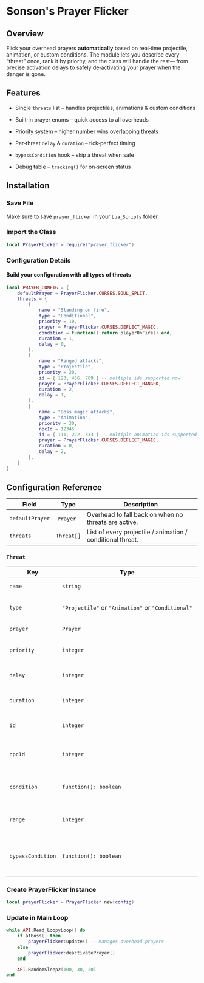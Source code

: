 # Sonson's Prayer Flicker

## Overview
Flick your overhead prayers **automatically** based on real‑time projectile, animation, or custom conditions.
The module lets you describe every “threat” once, rank it by priority, and the class will handle the rest— from precise activation delays to safely de‑activating your prayer when the danger is gone.

## Features
- Single `threats` list – handles projectiles, animations & custom conditions

- Built‑in prayer enums – quick access to all overheads

- Priority system – higher number wins overlapping threats

- Per‑threat `delay` & `duration` – tick‑perfect timing

- `bypassCondition` hook – skip a threat when safe

- Debug table – `tracking()` for on‑screen status

## Installation

### Save File
Make sure to save `prayer_flicker` in your `Lua_Scripts` folder.

### Import the Class
```lua
local PrayerFlicker = require("prayer_flicker")
```

### Configuration Details

#### Build your configuration with all types of threats
```lua
local PRAYER_CONFIG = {
    defaultPrayer = PrayerFlicker.CURSES.SOUL_SPLIT,
    threats = {
        {
            name = "Standing on fire",
            type = "Conditional",
            priority = 10,
            prayer = PrayerFlicker.CURSES.DEFLECT_MAGIC,
            condition = function() return playerOnFire() end,
            duration = 1,
            delay = 0,
        },
        {
            name = "Ranged attacks",
            type = "Projectile",
            priority = 20,
            id = { 123, 456, 789 } -- multiple ids supported now
            prayer = PrayerFlicker.CURSES.DEFLECT_RANGED,
            duration = 2,
            delay = 1,
        },
        {
            name = "Boss magic attacks",
            type = "Animation",
            priority = 30,
            npcId = 12345
            id = { 111, 222, 333 } -- multiple animation ids supported now
            prayer = PrayerFlicker.CURSES.DEFLECT_MAGIC,
            duration = 0,
            delay = 2,
        },
    }
}
```

## Configuration Reference

|Field | Type | Description|
|--|--|--|
|`defaultPrayer` |  `Prayer` | Overhead to fall back on when no threats are active.|
|`threats` | `Threat[]` | List of every projectile / animation / conditional threat.|

### `Threat`

|Key | Type | Required | Notes|
|--|--|--|--|
|`name` | `string` | ✔ | Useful for debugging.|
|`type` | `"Projectile"` or `"Animation"` or `"Conditional"` | ✔ | Determines which fields below are relevant.|
|`prayer` | `Prayer` | ✔ | Prayer to activate for this threat.|
|`priority` | `integer` | ✔ | Higher number wins when threats overlap.|
|`delay` | `integer` | ✔ | Ticks to wait after detection before flicking.|
|`duration` | `integer` | ✔ | How long the threat stays active after the flick.|
|`id` | `integer` | ◐ | Projectile ID or animation ID, depending on type.|
|`npcId` | `integer` | ◐ | Animation threats only – NPC whose animation is checked.|
|`condition` | `function(): boolean` | ◐ | Conditional threats only – returns true when danger exists.|
|`range` | `integer` | ✖ | Radius to search for the projectile/animation (default 60).|
|`bypassCondition` | `function(): boolean` | ✖ | Return true to skip this threat on that tick (useful for Resonance, Reflect, etc.).|

### Create PrayerFlicker Instance
```lua
local prayerFlicker = PrayerFlicker.new(config)
```

### Update in Main Loop
```lua
while API.Read_LoopyLoop() do
    if atBoss() then
        prayerFlicker:update() -- manages overhead prayers
    else
        prayerFlicker:deactivatePrayer()
    end

    API.RandomSleep2(100, 30, 20)
end
```

